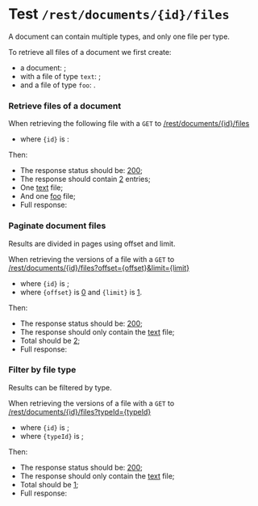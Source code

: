 # Test `/rest/documents/{id}/files`

A document can contain multiple types, and only one file per type. 

To retrieve all files of a document we first create:

[ ](- "createDocumentWithTwoFiles()")

 - a document: [ ](- "c:echo=getDocId()");
 - with a file of type `text`: [ ](- "c:echo=getTextFileId()");
 - and a file of type `foo`: [ ](- "c:echo=getFooFileId()").

### Retrieve files of a document
When retrieving the following file with a `GET` to [/rest/documents/{id}/files](- "#getEndpoint") 

 - where `{id}` is [ ](- "c:echo=getDocId()"):

[ ](- "#retrieveResult=retrieve(#getEndpoint, getDocId())")

Then:

 - The response status should be: [200](- "?=#retrieveResult.status");
 - The response should contain [2](- "?=#retrieveResult.count") entries;
 - One [text](- "?=#retrieveResult.type1") file;
 - And one [foo](- "?=#retrieveResult.type2") file;
 - Full response:

[ ](- "ext:embed=#retrieveResult.body")


### Paginate document files
Results are divided in pages using offset and limit.

When retrieving the versions of a file with a `GET` to [/rest/documents/{id}/files?offset={offset}&limit={limit}](- "#getEndpoint") 

 - where `{id}` is [ ](- "ext:embed=code(getDocId())");
 - where `{offset}` is [0](- "#offset") and `{limit}` is [1](- "#limit").

[ ](- "#paginateResult=paginate(#getEndpoint, getDocId(), #offset, #limit, getTextFileId())")

Then:

 - The response status should be: [200](- "?=#paginateResult.status");
 - The response should only contain the [text](- "?=#paginateResult.hasOld") file;
 - Total should be [2](- "?=#paginateResult.total");
 - Full response:

[ ](- "ext:embed=#paginateResult.body")

### Filter by file type
Results can be filtered by type.

When retrieving the versions of a file with a `GET` to [/rest/documents/{id}/files?typeId={typeId}](- "#getEndpoint") 

 - where `{id}` is [ ](- "ext:embed=code(getDocId())");
 - where `{typeId}` is [ ](- "ext:embed=code(getTextTypeId())");

[ ](- "#paginateResult=filter(#getEndpoint, getDocId(), getTextTypeId(), getTextFileId())")

Then:

 - The response status should be: [200](- "?=#paginateResult.status");
 - The response should only contain the [text](- "?=#paginateResult.hasOld") file;
 - Total should be [1](- "?=#paginateResult.total");
 - Full response:

[ ](- "ext:embed=#paginateResult.body")
